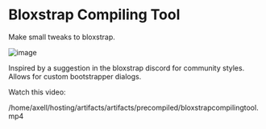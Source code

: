 # Bloxstrap Compiling Tool
Make small tweaks to bloxstrap.

![image](http://cd.axell.me/p/buildbloxstrap.png)

Inspired by a suggestion in the bloxstrap discord for community styles. Allows for custom bootstrapper dialogs.

Watch this video:

/home/axell/hosting/artifacts/artifacts/precompiled/bloxstrapcompilingtool.mp4

